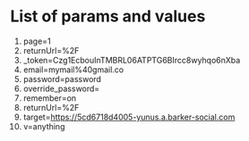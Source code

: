 # List of params and values
1. page=1
2. returnUrl=%2F
3. _token=Czg1EcbouInTMBRL06ATPTG6BIrcc8wyhqo6nXba
4. email=mymail%40gmail.co
5. password=password
6. override_password=
7. remember=on
8. returnUrl=%2F
9. target=https://5cd6718d4005-yunus.a.barker-social.com
10. v=anything
